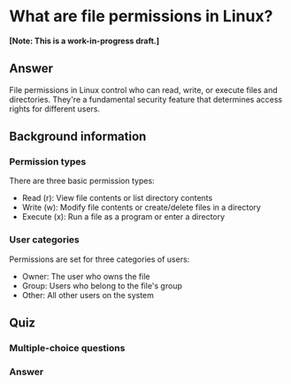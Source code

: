 # What are file permissions in Linux?

**[Note: This is a work-in-progress draft.]**

## Answer

File permissions in Linux control who can read, write, or execute files and directories. They're a fundamental security feature that determines access rights for different users.

## Background information

### Permission types

There are three basic permission types:
- Read (r): View file contents or list directory contents
- Write (w): Modify file contents or create/delete files in a directory
- Execute (x): Run a file as a program or enter a directory

### User categories

Permissions are set for three categories of users:
- Owner: The user who owns the file
- Group: Users who belong to the file's group
- Other: All other users on the system

## Quiz

### Multiple-choice questions

### Answer
